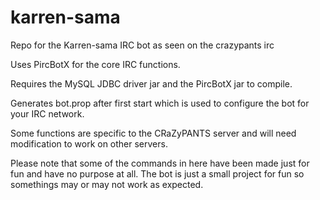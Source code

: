 karren-sama
===========

Repo for the Karren-sama IRC bot as seen on the crazypants irc

Uses PircBotX for the core IRC functions.

Requires the MySQL JDBC driver jar and the PircBotX jar to compile.

Generates bot.prop after first start which is used to configure the bot for 
your IRC network.

Some functions are specific to the CRaZyPANTS server and will need 
modification to work on other servers.

Please note that some of the commands in here have been made just for fun and have no purpose at all.
The bot is just a small project for fun so somethings may or may not work as expected.
